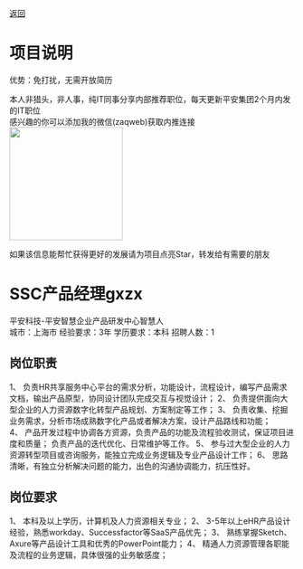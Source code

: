 [返回](../)

# 项目说明

优势：免打扰，无需开放简历

本人非猎头，非人事，纯IT同事分享内部推荐职位，每天更新平安集团2个月内发的IT职位  
感兴趣的你可以添加我的微信(zaqweb)获取内推连接  
<img src="https://github.com/zaqweb/PA-IT-JOBS/blob/master/WechatICode.jpeg"  height="200" width="200">

如果该信息能帮忙获得更好的发展请为项目点亮Star，转发给有需要的朋友

# SSC产品经理gxzx
平安科技-平安智慧企业产品研发中心智慧人  
城市：上海市 经验要求：3年 学历要求：本科  招聘人数：1

## 岗位职责
1、 负责HR共享服务中心平台的需求分析，功能设计，流程设计，编写产品需求文档，输出产品原型，协同设计团队完成交互与视觉设计；
2、 负责提供面向大型企业的人力资源数字化转型产品规划、方案制定等工作； 
3、 负责收集、挖掘业务需求，分析市场成熟数字化产品或者解决方案，设计产品路线和功能；  
4、 产品开发过程中协调各方资源，负责产品的功能及流程验收测试，保证项目进度和质量； 
负责产品的迭代优化、日常维护等工作。 
5、 参与过大型企业的人力资源转型项目或咨询服务，能独立完成业务逻辑及专业产品设计工作； 
6、 思路清晰，有独立分析解决问题的能力，出色的沟通协调能力，抗压性好。

## 岗位要求
1、 本科及以上学历，计算机及人力资源相关专业； 
2、 3-5年以上eHR产品设计经验，熟悉workday、Successfactor等SaaS产品优先； 
3、 熟练掌握Sketch、Axure等产品设计工具和优秀的PowerPoint能力；
4、 精通人力资源管理各职能及流程的业务逻辑，具体很强的业务敏感度；




